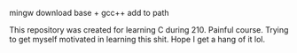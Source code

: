 mingw download 
base + gcc++
add to path

This repository was created for learning C during 210. Painful course. Trying to get myself motivated in learning this shit. Hope I get a hang of it lol.
